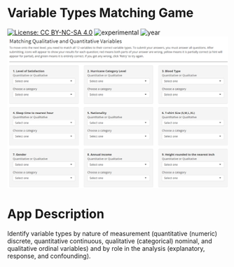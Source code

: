 # Variable Types Matching Game

[![License: CC BY-NC-SA 4.0](https://img.shields.io/badge/License-CC%20BY--NC--SA%204.0-lightgrey.svg)](https://creativecommons.org/licenses/by-nc-sa/4.0/) 
![experimental](https://img.shields.io/badge/lifecycle-experimental-orange)
![year](https://img.shields.io/badge/year-2017-lightgrey)
![App Screenshot](../docs/screenshot.png)

# App Description
Identify variable types by nature of measurement (quantitative (numeric) discrete, quantitative continuous, qualitative (categorical) nominal, and qualitative ordinal variables) and by role in the analysis (explanatory, response, and confounding).
